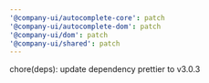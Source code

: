 ```yaml
---
'@company-ui/autocomplete-core': patch
'@company-ui/autocomplete-dom': patch
'@company-ui/dom': patch
'@company-ui/shared': patch
---
```


chore(deps): update dependency prettier to v3.0.3
